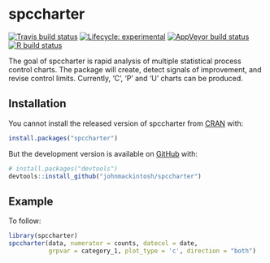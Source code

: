 
<!-- README.md is generated from README.Rmd. Please edit that file -->

# spccharter

<!-- badges: start -->

[![Travis build
status](https://travis-ci.com/johnmackintosh/spccharter.svg?branch=master)](https://travis-ci.com/johnmackintosh/spccharter)
[![Lifecycle:
experimental](https://img.shields.io/badge/lifecycle-experimental-orange.svg)](https://www.tidyverse.org/lifecycle/#experimental)
[![AppVeyor build
status](https://ci.appveyor.com/api/projects/status/github/johnmackintosh/spccharter?branch=master&svg=true)](https://ci.appveyor.com/project/johnmackintosh/spccharter)
[![R build
status](https://github.com/johnmackintosh/spccharter/workflows/R-CMD-check/badge.svg)](https://github.com/johnmackintosh/spccharter/actions)
<!-- badges: end -->

The goal of spccharter is rapid analysis of multiple statistical process
control charts. The package will create, detect signals of improvement,
and revise control limits. Currently, ‘C’, ‘P’ and ‘U’ charts can be
produced.

## Installation

You cannot install the released version of spccharter from
[CRAN](https://CRAN.R-project.org) with:

``` r
install.packages("spccharter")
```

But the development version is available on
[GitHub](https://github.com/) with:

``` r
# install.packages("devtools")
devtools::install_github("johnmackintosh/spccharter")
```

## Example

To follow:

``` r
library(spccharter)
spccharter(data, numerator = counts, datecol = date, 
           grpvar = category_1, plot_type = 'c', direction = "both")
```
